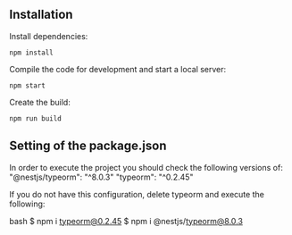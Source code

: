 ## Installation

Install dependencies:

```
npm install
```

Compile the code for development and start a local server:

```
npm start
```

Create the build:

```
npm run build
```



## Setting of the package.json

In order to execute the project you should check the following versions of:
 "@nestjs/typeorm": "^8.0.3"
"typeorm": "^0.2.45"

If you do not have this configuration, delete typeorm and execute the following:

bash
$ npm i typeorm@0.2.45
$ npm i @nestjs/typeorm@8.0.3

